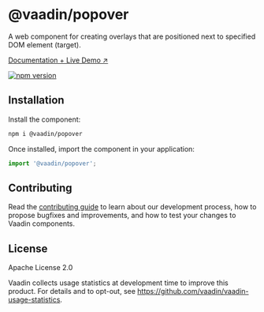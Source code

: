 # @vaadin/popover

A web component for creating overlays that are positioned next to specified DOM element (target).

[Documentation + Live Demo ↗](https://vaadin.com/docs/latest/components/popover)

[![npm version](https://badgen.net/npm/v/@vaadin/popover)](https://www.npmjs.com/package/@vaadin/popover)

## Installation

Install the component:

```sh
npm i @vaadin/popover
```

Once installed, import the component in your application:

```js
import '@vaadin/popover';
```

## Contributing

Read the [contributing guide](https://vaadin.com/docs/latest/contributing) to learn about our development process, how to propose bugfixes and improvements, and how to test your changes to Vaadin components.

## License

Apache License 2.0

Vaadin collects usage statistics at development time to improve this product.
For details and to opt-out, see https://github.com/vaadin/vaadin-usage-statistics.
